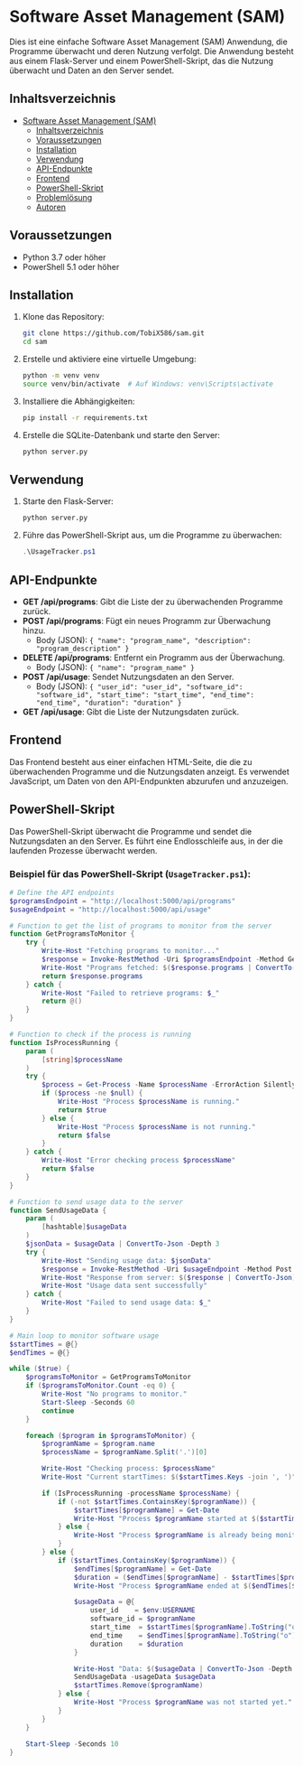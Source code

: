 # Software Asset Management (SAM)

Dies ist eine einfache Software Asset Management (SAM) Anwendung, die Programme überwacht und deren Nutzung verfolgt. Die Anwendung besteht aus einem Flask-Server und einem PowerShell-Skript, das die Nutzung überwacht und Daten an den Server sendet.

## Inhaltsverzeichnis

- [Software Asset Management (SAM)](#software-asset-management-sam)
  - [Inhaltsverzeichnis](#inhaltsverzeichnis)
  - [Voraussetzungen](#voraussetzungen)
  - [Installation](#installation)
  - [Verwendung](#verwendung)
  - [API-Endpunkte](#api-endpunkte)
  - [Frontend](#frontend)
  - [PowerShell-Skript](#powershell-skript)
  - [Problemlösung](#problemlösung)
  - [Autoren](#autoren)

## Voraussetzungen

- Python 3.7 oder höher
- PowerShell 5.1 oder höher

## Installation

1. Klone das Repository:

    ```bash
    git clone https://github.com/TobiX586/sam.git
    cd sam
    ```

2. Erstelle und aktiviere eine virtuelle Umgebung:

    ```bash
    python -m venv venv
    source venv/bin/activate  # Auf Windows: venv\Scripts\activate
    ```

3. Installiere die Abhängigkeiten:

    ```bash
    pip install -r requirements.txt
    ```

4. Erstelle die SQLite-Datenbank und starte den Server:

    ```bash
    python server.py
    ```

## Verwendung

1. Starte den Flask-Server:

    ```bash
    python server.py
    ```

2. Führe das PowerShell-Skript aus, um die Programme zu überwachen:

    ```powershell
    .\UsageTracker.ps1
    ```

## API-Endpunkte

- **GET /api/programs**: Gibt die Liste der zu überwachenden Programme zurück.
- **POST /api/programs**: Fügt ein neues Programm zur Überwachung hinzu.
  - Body (JSON): `{ "name": "program_name", "description": "program_description" }`
- **DELETE /api/programs**: Entfernt ein Programm aus der Überwachung.
  - Body (JSON): `{ "name": "program_name" }`
- **POST /api/usage**: Sendet Nutzungsdaten an den Server.
  - Body (JSON): `{ "user_id": "user_id", "software_id": "software_id", "start_time": "start_time", "end_time": "end_time", "duration": "duration" }`
- **GET /api/usage**: Gibt die Liste der Nutzungsdaten zurück.

## Frontend

Das Frontend besteht aus einer einfachen HTML-Seite, die die zu überwachenden Programme und die Nutzungsdaten anzeigt. Es verwendet JavaScript, um Daten von den API-Endpunkten abzurufen und anzuzeigen.

## PowerShell-Skript

Das PowerShell-Skript überwacht die Programme und sendet die Nutzungsdaten an den Server. Es führt eine Endlosschleife aus, in der die laufenden Prozesse überwacht werden.

### Beispiel für das PowerShell-Skript (`UsageTracker.ps1`):

```powershell
# Define the API endpoints
$programsEndpoint = "http://localhost:5000/api/programs"
$usageEndpoint = "http://localhost:5000/api/usage"

# Function to get the list of programs to monitor from the server
function GetProgramsToMonitor {
    try {
        Write-Host "Fetching programs to monitor..."
        $response = Invoke-RestMethod -Uri $programsEndpoint -Method Get
        Write-Host "Programs fetched: $($response.programs | ConvertTo-Json)"
        return $response.programs
    } catch {
        Write-Host "Failed to retrieve programs: $_"
        return @()
    }
}

# Function to check if the process is running
function IsProcessRunning {
    param (
        [string]$processName
    )
    try {
        $process = Get-Process -Name $processName -ErrorAction SilentlyContinue
        if ($process -ne $null) {
            Write-Host "Process $processName is running."
            return $true
        } else {
            Write-Host "Process $processName is not running."
            return $false
        }
    } catch {
        Write-Host "Error checking process $processName"
        return $false
    }
}

# Function to send usage data to the server
function SendUsageData {
    param (
        [hashtable]$usageData
    )
    $jsonData = $usageData | ConvertTo-Json -Depth 3
    try {
        Write-Host "Sending usage data: $jsonData"
        $response = Invoke-RestMethod -Uri $usageEndpoint -Method Post -Body $jsonData -ContentType "application/json"
        Write-Host "Response from server: $($response | ConvertTo-Json)"
        Write-Host "Usage data sent successfully"
    } catch {
        Write-Host "Failed to send usage data: $_"
    }
}

# Main loop to monitor software usage
$startTimes = @{}
$endTimes = @{}

while ($true) {
    $programsToMonitor = GetProgramsToMonitor
    if ($programsToMonitor.Count -eq 0) {
        Write-Host "No programs to monitor."
        Start-Sleep -Seconds 60
        continue
    }

    foreach ($program in $programsToMonitor) {
        $programName = $program.name
        $processName = $programName.Split('.')[0]

        Write-Host "Checking process: $processName"
        Write-Host "Current startTimes: $($startTimes.Keys -join ', ')"

        if (IsProcessRunning -processName $processName) {
            if (-not $startTimes.ContainsKey($programName)) {
                $startTimes[$programName] = Get-Date
                Write-Host "Process $programName started at $($startTimes[$programName])"
            } else {
                Write-Host "Process $programName is already being monitored."
            }
        } else {
            if ($startTimes.ContainsKey($programName)) {
                $endTimes[$programName] = Get-Date
                $duration = ($endTimes[$programName] - $startTimes[$programName]).TotalSeconds
                Write-Host "Process $programName ended at $($endTimes[$programName]) after $duration seconds"

                $usageData = @{
                    user_id    = $env:USERNAME
                    software_id = $programName
                    start_time  = $startTimes[$programName].ToString("o")
                    end_time    = $endTimes[$programName].ToString("o")
                    duration    = $duration 
                }

                Write-Host "Data: $($usageData | ConvertTo-Json -Depth 3)"
                SendUsageData -usageData $usageData
                $startTimes.Remove($programName)
            } else {
                Write-Host "Process $programName was not started yet."
            }
        }
    }
    
    Start-Sleep -Seconds 10
}
